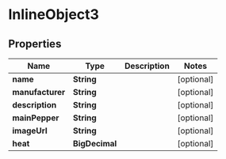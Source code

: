 

# InlineObject3

## Properties

Name | Type | Description | Notes
------------ | ------------- | ------------- | -------------
**name** | **String** |  |  [optional]
**manufacturer** | **String** |  |  [optional]
**description** | **String** |  |  [optional]
**mainPepper** | **String** |  |  [optional]
**imageUrl** | **String** |  |  [optional]
**heat** | **BigDecimal** |  |  [optional]



